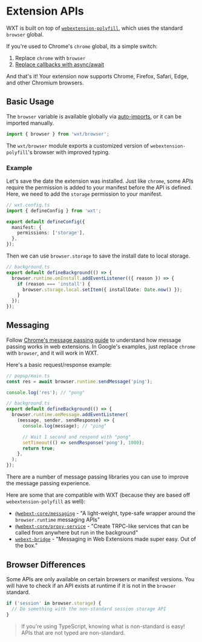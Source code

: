 # Extension APIs

WXT is built on top of [`webextension-polyfill`](https://www.npmjs.com/package/webextension-polyfill), which uses the standard `browser` global.

If you're used to Chrome's `chrome` global, its a simple switch:

1. Replace `chrome` with `browser`
2. [Replace callbacks with async/await](https://developer.chrome.com/docs/extensions/mv3/promises/)

And that's it! Your extension now supports Chrome, Firefox, Safari, Edge, and other Chromium browsers.

## Basic Usage

The `browser` variable is available globally via [auto-imports](/guide/auto-imports.md), or it can be imported manually.

```ts
import { browser } from 'wxt/browser';
```

The `wxt/browser` module exports a customized version of `webextension-polyfill`'s browser with improved typing.

### Example

Let's save the date the extension was installed. Just like `chrome`, some APIs require the permission is added to your manifest before the API is defined. Here, we need to add the `storage` permission to your manifest.

```ts
// wxt.config.ts
import { defineConfig } from 'wxt';

export default defineConfig({
  manifest: {
    permissions: ['storage'],
  },
});
```

Then we can use `browser.storage` to save the install date to local storage.

```ts
// background.ts
export default defineBackground(() => {
  browser.runtime.onInstall.addEventListener(({ reason }) => {
    if (reason === 'install') {
      browser.storage.local.setItem({ installDate: Date.now() });
    }
  });
});
```

## Messaging

Follow [Chrome's message passing guide](https://developer.chrome.com/docs/extensions/mv3/messaging/) to understand how message passing works in web extensions. In Google's examples, just replace `chrome` with `browser`, and it will work in WXT.

Here's a basic request/response example:

```ts
// popup/main.ts
const res = await browser.runtime.sendMessage('ping');

console.log('res'); // "pong"
```

```ts
// background.ts
export default defineBackground(() => {
  browser.runtime.onMessage.addEventListener(
    (message, sender, sendResponse) => {
      console.log(message); // "ping"

      // Wait 1 second and respond with "pong"
      setTimeout(() => sendResponse('pong'), 1000);
      return true;
    },
  );
});
```

There are a number of message passing libraries you can use to improve the message passing experience.

Here are some that are compatible with WXT (because they are based off `webextension-polyfill` as well):

- [`@webext-core/messaging`](https://webext-core.aklinker1.io/guide/proxy-service/) - "A light-weight, type-safe wrapper around the `browser.runtime` messaging APIs"
- [`@webext-core/proxy-service`](https://webext-core.aklinker1.io/guide/messaging/) - "Create TRPC-like services that can be called from anywhere but run in the background"
- [`webext-bridge`](https://github.com/zikaari/webext-bridge) - "Messaging in Web Extensions made super easy. Out of the box."

## Browser Differences

Some APIs are only available on certain browsers or manifest versions. You will have to check if an API exists at runtime if it is not in the `browser` standard.

```ts
if ('session' in browser.storage) {
  // Do something with the non-standard session storage API
}
```

> If you're using TypeScript, knowing what is non-standard is easy! APIs that are not typed are non-standard.
